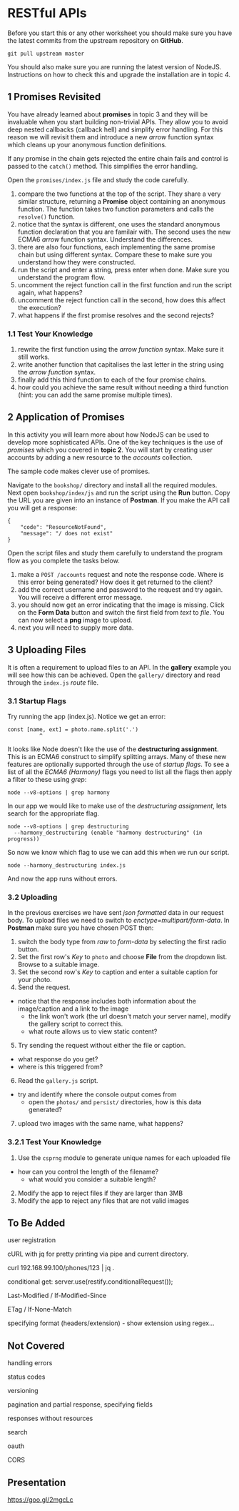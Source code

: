# RESTful APIs

Before you start this or any other worksheet you should make sure you have the latest commits from the upstream repository on **GitHub**.
```
git pull upstream master
```
You should also make sure you are running the latest version of NodeJS. Instructions on how to check this and upgrade the installation are in topic 4.

## 1 Promises Revisited

You have already learned about **promises** in topic 3 and they will be invaluable when you start building non-trivial APIs. They allow you to avoid deep nested callbacks (callback hell) and simplify error handling. For this reason we will revisit them and introduce a new _arrow_ function syntax which cleans up your anonymous function definitions.

If any promise in the chain gets rejected the entire chain fails and control is passed to the `catch()` method. This simplifies the error handling.

Open the `promises/index.js` file and study the code carefully.

1. compare the two functions at the top of the script. They share a very similar structure, returning a **Promise** object containing an anonymous function. The function takes two function parameters and calls the `resolve()` function.
2. notice that the syntax is different, one uses the standard anonymous function declaration that you are familair with. The second uses the new ECMA6 _arrow_ function syntax. Understand the differences.
3. there are also four functions, each implementing the same promise chain but using different syntax. Compare these to make sure you understand how they were constructed.
4. run the script and enter a string, press enter when done. Make sure you understand the program flow.
5. uncomment the reject function call in the first function and run the script again, what happens?
6. uncomment the reject function call in the second, how does this affect the execution?
7. what happens if the first promise resolves and the second rejects?

### 1.1 Test Your Knowledge

1. rewrite the first function using the _arrow function_ syntax. Make sure it still works.
2. write another function that capitalises the last letter in the string using the _arrow function_ syntax.
3. finally add this third function to each of the four promise chains.
4. how could you achieve the same result without needing a third function (hint: you can add the same promise multiple times).

## 2 Application of Promises

In this activity you will learn more about how NodeJS can be used to develop more sophisticated APIs. One of the key techniques is the use of _promises_ which you covered in **topic 2**. You will start by creating user accounts by adding a new resource to the _accounts_ collection.

The sample code makes clever use of promises.

Navigate to the `bookshop/` directory and install all the required modules. Next open `bookshop/index/js` and run the script using the **Run** button. Copy the URL you are given into an instance of **Postman**. If you make the API call you will get a response:
```
{
    "code": "ResourceNotFound",
    "message": "/ does not exist"
}
```
Open the script files and study them carefully to understand the program flow as you complete the tasks below.

1. make a `POST /accounts` request and note the response code. Where is this error being generated? How does it get returned to the client?
2. add the correct username and password to the request and try again. You will receive a different error message. 
3. you should now get an error indicating that the image is missing. Click on the **Form Data** button and switch the first field from _text_ to _file_. You can now select a **png** image to upload.
4. next you will need to supply more data.

## 3 Uploading Files

It is often a requirement to upload files to an API. In the **gallery** example you will see how this can be achieved. Open the `gallery/` directory and read through the `index.js` _route_ file.

### 3.1 Startup Flags

Try running the app (index.js). Notice we get an error:
```
const [name, ext] = photo.name.split('.')
	      ^
```
It looks like Node doesn't like the use of the **destructuring assignment**. This is an ECMA6 construct to simplify splitting arrays. Many of these new features are optionally supported through the use of _startup flags_. To see a list of all the _ECMA6 (Harmony)_ flags you need to list all the flags then apply a filter to these using _grep_:
```
node --v8-options | grep harmony
```
In our app we would like to make use of the _destructuring assignment_, lets search for the appropriate flag.
```
node --v8-options | grep destructuring
  --harmony_destructuring (enable "harmony destructuring" (in progress))
```
So now we know which flag to use we can add this when we run our script.
```
node --harmony_destructuring index.js
```
And now the app runs without errors.

### 3.2 Uploading 

In the previous exercises we have sent _json formatted_ data in our request body. To upload files we need to switch to _enctype=multipart/form-data_. In **Postman** make sure you have chosen POST then:

1. switch the body type from _raw_ to _form-data_ by selecting the first radio button.
2. Set the first row's _Key_ to `photo` and choose **File** from the dropdown list. Browse to a suitable image.
3. Set the second row's _Key_ to caption and enter a suitable caption for your photo.
4. Send the request.
  - notice that the response includes both information about the image/caption and a link to the image
	- the link won't work (the url doesn't match your server name), modify the gallery script to correct this.
	- what route allows us to view static content?
5. Try sending the request without either the file or caption.
  - what response do you get?
  - where is this triggered from?
6. Read the `gallery.js` script.
  - try and identify where the console output comes from
	- open the `photos/` and `persist/` directories, how is this data generated?
7. upload two images with the same name, what happens?

### 3.2.1 Test Your Knowledge

1. Use the `csprng` module to generate unique names for each uploaded file
  - how can you control the length of the filename?
	- what would you consider a suitable length?
2. Modify the app to reject files if they are larger than 3MB
3. Modify the app to reject any files that are not valid images

## To Be Added

user registration

cURL with jq for pretty printing via pipe and current directory.

curl 192.168.99.100/phones/123 | jq .

conditional get: server.use(restify.conditionalRequest());

Last-Modified / If-Modified-Since

ETag / If-None-Match

specifying format (headers/extension) - show extension using regex...

## Not Covered

handling errors

status codes

versioning

pagination and partial response, specifying fields

responses without resources

search

oauth

CORS

## Presentation

https://goo.gl/2mgcLc
